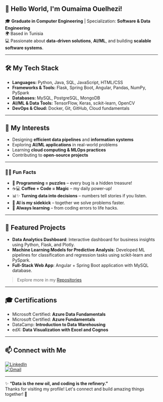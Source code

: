 ## 👋 Hello World, I'm Oumaima Ouelhezi!

🎓 **Graduate in Computer Engineering** | Specialization: **Software & Data Engineering**  
🌍 Based in Tunisia  
💻 Passionate about **data-driven solutions**, **AI/ML**, and building **scalable software systems**.

---

## 🛠️ My Tech Stack

- **Languages:** Python, Java, SQL, JavaScript, HTML/CSS  
- **Frameworks & Tools:** Flask, Spring Boot, Angular, Pandas, NumPy, PySpark  
- **Databases:** MySQL, PostgreSQL, MongoDB  
- **AI/ML & Data Tools:** TensorFlow, Keras, scikit-learn, OpenCV  
- **DevOps & Cloud:** Docker, Git, GitHub, Cloud fundamentals  

---

## 🚀 My Interests
- Designing **efficient data pipelines** and **information systems**  
- Exploring **AI/ML applications** in real-world problems  
- Learning **cloud computing & MLOps practices**  
- Contributing to **open-source projects**  

---

### 👩‍💻 Fun Facts
- 🧩 **Programming = puzzles** – every bug is a hidden treasure!  
- ☕💻 **Coffee + Code = Magic** – my daily power-up!   
- 📊✨ **Turning data into decisions** – numbers tell stories if you listen.  
- 🤖 **AI is my sidekick** – together we solve problems faster.  
- 🎯 **Always learning** – from coding errors to life hacks.  
---

## 🌟 Featured Projects

- **Data Analytics Dashboard**: Interactive dashboard for business insights using Python, Flask, and Plotly.  
- **Machine Learning Models for Predictive Analysis**: Developed ML pipelines for classification and regression tasks using scikit-learn and PySpark.  
- **Full-Stack Web App**: Angular + Spring Boot application with MySQL database.  

> Explore more in my [Repositories](https://github.com/welhezi?tab=repositories)

---

## 🎓 Certifications

- Microsoft Certified: **Azure Data Fundamentals**  
- Microsoft Certified: **Azure Fundamentals**  
- DataCamp: **Introduction to Data Warehousing**  
- edX: **Data Visualization with Excel and Cognos**  

---

## 📫 Connect with Me

[![LinkedIn](https://img.shields.io/badge/LinkedIn-0077B5?style=for-the-badge&logo=linkedin&logoColor=white)](https://www.linkedin.com/in/oumaima-ouelhezi-4101b4268)  
[![Gmail](https://img.shields.io/badge/Gmail-D14836?style=for-the-badge&logo=gmail&logoColor=white)](mailto:ouelhaziouma123@gmail.com)  

---

✨ **“Data is the new oil, and coding is the refinery.”**  
Thanks for visiting my profile! Let's connect and build amazing things together! 🚀

